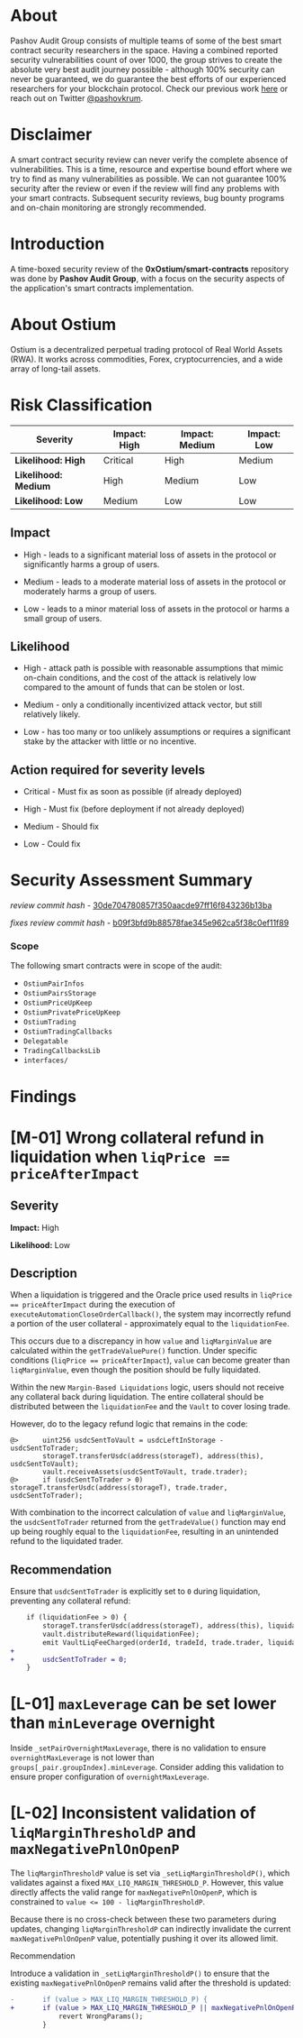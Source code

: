 # About
 Pashov Audit Group consists of multiple teams of some of the best smart contract security researchers in the space. Having a combined reported security vulnerabilities count of over 1000, the group strives to create the absolute very best audit journey possible - although 100% security can never be guaranteed, we do guarantee the best efforts of our experienced researchers for your blockchain protocol. Check our previous work [here](https://github.com/pashov/audits) or reach out on Twitter [@pashovkrum](https://twitter.com/pashovkrum).
# Disclaimer
 A smart contract security review can never verify the complete absence of vulnerabilities. This is a time, resource and expertise bound effort where we try to find as many vulnerabilities as possible. We can not guarantee 100% security after the review or even if the review will find any problems with your smart contracts. Subsequent security reviews, bug bounty programs and on-chain monitoring are strongly recommended.
# Introduction
 A time-boxed security review of the **0xOstium/smart-contracts** repository was done by **Pashov Audit Group**, with a focus on the security aspects of the application's smart contracts implementation.
# About Ostium
 
Ostium is a decentralized perpetual trading protocol of Real World Assets (RWA). It works across commodities, Forex, cryptocurrencies, and a wide array of long-tail assets.

# Risk Classification
 
| Severity               | Impact: High | Impact: Medium | Impact: Low |
| ---------------------- | ------------ | -------------- | ----------- |
| **Likelihood: High**   | Critical     | High           | Medium      |
| **Likelihood: Medium** | High         | Medium         | Low         |
| **Likelihood: Low**    | Medium       | Low            | Low         |

## Impact
 
- High - leads to a significant material loss of assets in the protocol or significantly harms a group of users.

- Medium - leads to a moderate material loss of assets in the protocol or moderately harms a group of users.

- Low - leads to a minor material loss of assets in the protocol or harms a small group of users.

## Likelihood
 
- High - attack path is possible with reasonable assumptions that mimic on-chain conditions, and the cost of the attack is relatively low compared to the amount of funds that can be stolen or lost.

- Medium - only a conditionally incentivized attack vector, but still relatively likely.

- Low - has too many or too unlikely assumptions or requires a significant stake by the attacker with little or no incentive.

## Action required for severity levels
 
- Critical - Must fix as soon as possible (if already deployed)

- High - Must fix (before deployment if not already deployed)

- Medium - Should fix

- Low - Could fix

# Security Assessment Summary
 _review commit hash_ - [30de704780857f350aacde97ff16f843236b13ba](https://github.com/0xOstium/smart-contracts/tree/30de704780857f350aacde97ff16f843236b13ba)

_fixes review commit hash_ - [b09f3bfd9b88578fae345e962ca5f38c0ef11f89](https://github.com/0xOstium/smart-contracts/tree/b09f3bfd9b88578fae345e962ca5f38c0ef11f89)

### Scope

The following smart contracts were in scope of the audit:

- `OstiumPairInfos` 
- `OstiumPairsStorage` 
- `OstiumPriceUpKeep` 
- `OstiumPrivatePriceUpKeep` 
- `OstiumTrading` 
- `OstiumTradingCallbacks` 
- `Delegatable` 
- `TradingCallbacksLib` 
- `interfaces/` 

# Findings
 # [M-01] Wrong collateral refund in liquidation when `liqPrice == priceAfterImpact`

## Severity

**Impact:** High

**Likelihood:** Low

## Description

When a liquidation is triggered and the Oracle price used results in `liqPrice == priceAfterImpact` during the execution of `executeAutomationCloseOrderCallback()`, the system may incorrectly refund a portion of the user collateral - approximately equal to the `liquidationFee`.

This occurs due to a discrepancy in how `value` and `liqMarginValue` are calculated within the `getTradeValuePure()` function. Under specific conditions (`liqPrice == priceAfterImpact`), `value` can become greater than `liqMarginValue`, even though the position should be fully liquidated.

Within the new `Margin-Based Liquidations` logic, users should not receive any collateral back during liquidation. The entire collateral should be distributed between the `liquidationFee` and the `Vault` to cover losing trade.

However, do to the legacy refund logic that remains in the code:

```solidity
@>      uint256 usdcSentToVault = usdcLeftInStorage - usdcSentToTrader;
        storageT.transferUsdc(address(storageT), address(this), usdcSentToVault);
        vault.receiveAssets(usdcSentToVault, trade.trader);
@>      if (usdcSentToTrader > 0) storageT.transferUsdc(address(storageT), trade.trader, usdcSentToTrader);
```

With combination to the incorrect calculation of `value` and `liqMarginValue`, the `usdcSentToTrader` returned from the `getTradeValue()` function may end up being roughly equal to the `liquidationFee`, resulting in an unintended refund to the liquidated trader.

## Recommendation

Ensure that `usdcSentToTrader` is explicitly set to `0` during liquidation, preventing any collateral refund:

```diff
    if (liquidationFee > 0) {
        storageT.transferUsdc(address(storageT), address(this), liquidationFee);
        vault.distributeReward(liquidationFee);
        emit VaultLiqFeeCharged(orderId, tradeId, trade.trader, liquidationFee);
+
+       usdcSentToTrader = 0;
    }
```



# [L-01] `maxLeverage` can be set lower than `minLeverage` overnight

Inside `_setPairOvernightMaxLeverage`, there is no validation to ensure `overnightMaxLeverage` is not lower than `groups[_pair.groupIndex].minLeverage`. Consider adding this validation to ensure proper configuration of `overnightMaxLeverage`.



# [L-02] Inconsistent validation of `liqMarginThresholdP` and `maxNegativePnlOnOpenP`

The `liqMarginThresholdP` value is set via `_setLiqMarginThresholdP()`, which validates against a fixed `MAX_LIQ_MARGIN_THRESHOLD_P`. However, this value directly affects the valid range for `maxNegativePnlOnOpenP`, which is constrained to `value <= 100 - liqMarginThresholdP`.

Because there is no cross-check between these two parameters during updates, changing `liqMarginThresholdP` can indirectly invalidate the current `maxNegativePnlOnOpenP` value, potentially pushing it over its allowed limit.

Recommendation

Introduce a validation in `_setLiqMarginThresholdP()` to ensure that the existing `maxNegativePnlOnOpenP` remains valid after the threshold is updated:

```diff
-       if (value > MAX_LIQ_MARGIN_THRESHOLD_P) { 
+       if (value > MAX_LIQ_MARGIN_THRESHOLD_P || maxNegativePnlOnOpenP > 100 - value) { 
            revert WrongParams();
        }
```


